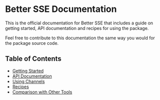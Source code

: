 # Better SSE Documentation

This is the official documentation for Better SSE that includes a guide on getting started, API documentation and recipes for using the package.

Feel free to contribute to this documentation the same way you would for the package source code.

## Table of Contents

* [Getting Started](./getting-started.md)
* [API Documentation](./api.md)
* [Using Channels](./channels.md)
* [Recipes](./recipes.md)
* [Comparison with Other Tools](./comparison.md)
